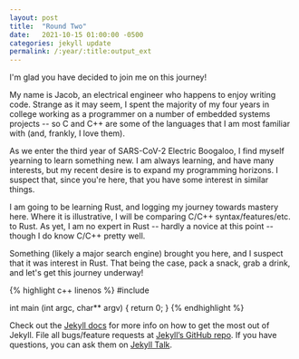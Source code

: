 ```yaml
---
layout: post
title:  "Round Two"
date:   2021-10-15 01:00:00 -0500
categories: jekyll update
permalink: /:year/:title:output_ext
---
```

I'm glad you have decided to join me on this journey! 

My name is Jacob, an electrical engineer who happens to enjoy writing code. Strange as it may seem, I spent the majority of my four years in college working as a programmer on a number of embedded systems projects -- so C and C++ are some of the languages that I am most familiar with (and, frankly, I love them). 

As we enter the third year of SARS-CoV-2 Electric Boogaloo, I find myself yearning to learn something new. I am always learning, and have many interests, but my recent desire is to expand my programming horizons. I suspect that, since you're here, that you have some interest in similar things.

I am going to be learning Rust, and logging my journey towards mastery here. Where it is illustrative, I will be comparing C/C++ syntax/features/etc. to Rust. As yet, I am no expert in Rust -- hardly a novice at this point -- though I do know C/C++ pretty well. 

Something (likely a major search engine) brought you here, and I suspect that it was interest in Rust. That being the case, pack a snack, grab a drink, and let's get this journey underway!

{% highlight c++ linenos %}
#include <iostream>

int main (int argc, char** argv)
{
  return 0;
}
{% endhighlight %}

Check out the [Jekyll docs][jekyll-docs] for more info on how to get the most out of Jekyll. File all bugs/feature requests at [Jekyll’s GitHub repo][jekyll-gh]. If you have questions, you can ask them on [Jekyll Talk][jekyll-talk].

[jekyll-docs]: https://jekyllrb.com/docs/home
[jekyll-gh]:   https://github.com/jekyll/jekyll
[jekyll-talk]: https://talk.jekyllrb.com/
